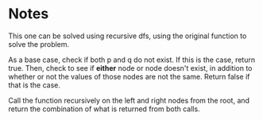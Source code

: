 # Notes

This one can be solved using recursive dfs, using the original function to solve
the problem.

As a base case, check if both p and q do not exist. If this is the case, return
true. Then, check to see if **either** node or node doesn't exist, in addition
to whether or not the values of those nodes are not the same. Return false if
that is the case.

Call the function recursively on the left and right nodes from the root, and
return the combination of what is returned from both calls.
